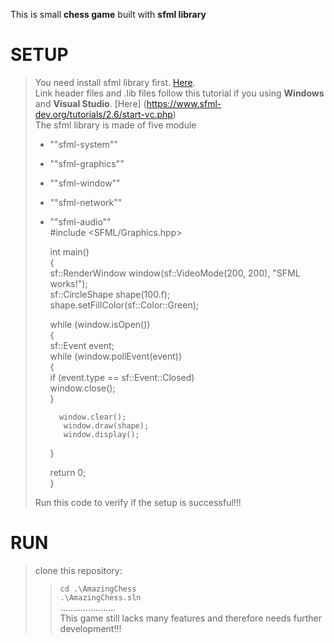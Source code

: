This is small **chess game** built with **sfml library** 

# SETUP 

> You need install sfml library first. [Here](https://www.sfml-dev.org/download.php).    
> Link header files and .lib files follow this tutorial if you using **Windows** and **Visual Studio**. [Here] (https://www.sfml-dev.org/tutorials/2.6/start-vc.php)     
> The sfml library is made of five module  
> - ""sfml-system""  
> - ""sfml-graphics""  
> - ""sfml-window""  
> - ""sfml-network""  
> - ""sfml-audio""    
>    #include <SFML/Graphics.hpp>    
>      
>    int main()  
>    {  
>      sf::RenderWindow window(sf::VideoMode(200, 200), "SFML works!");  
>      sf::CircleShape shape(100.f);  
>      shape.setFillColor(sf::Color::Green);  
>    
>      while (window.isOpen())  
>      {  
>          sf::Event event;  
>          while (window.pollEvent(event))  
>          {  
>              if (event.type == sf::Event::Closed)  
>                 window.close();  
>          }  
>   
>         window.clear();  
>          window.draw(shape);  
>          window.display();  
>      }  
>    
>      return 0;  
>    }  
>   
> Run this code to verify if the setup is successful!!!  
  
  
  
# RUN  
  
> clone this repository:  
> > `cd .\AmazingChess`  
> > `.\AmazingChess.sln`  
> ......................  
> This game still lacks many features and therefore needs further development!!!  
